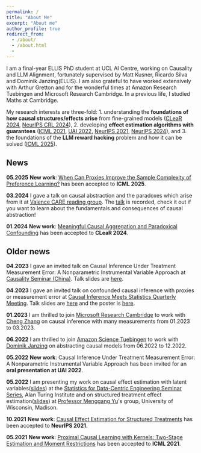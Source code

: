 ```yaml
---
permalink: /
title: "About Me"
excerpt: "About me"
author_profile: true
redirect_from:
  - /about/
  - /about.html
  -
---
```

I am a final-year ELLIS PhD student at UCL AI Centre, working on Causality and LLM Alignment, fortunately supervised by Matt Kusner, Ricardo Silva and Dominik Janzing(ELLIS). I am also grateful to have worked extensively with Arthur Gretton and for the wonderful times at Amazon Research Tuebingen and Microsoft Research Cambridge. In a previous life, I studied Maths at Cambridge.


My research interests are three-fold: 1. understanding the **foundations of how causal structures/effects arise** from fine-grained models ([CLeaR 2024](https://arxiv.org/abs/2304.11625), [NeurIPS CRL 2024](https://openreview.net/pdf?id=BP0e8RvFwd)), 2. developing **effect estimation algorithms with guarantees** ([ICML 2021](https://arxiv.org/abs/2105.04544), [UAI 2022](https://proceedings.mlr.press/v180/zhu22a.html), [NeurIPS 2021](https://proceedings.neurips.cc/paper/2021/hash/d02e9bdc27a894e882fa0c9055c99722-Abstract.html), [NeurIPS 2024](https://proceedings.neurips.cc/paper_files/paper/2024/hash/d10c7e24c96db4b222688efd11b02940-Abstract-Conference.html)), and 3. the foundations of the **LLM reward hacking** problem and how it can be solved ([ICML 2025](https://arxiv.org/abs/2412.16475)).

## News

**05.2025** **New work**: [When Can Proxies Improve the Sample Complexity of Preference Learning?](https://arxiv.org/abs/2412.16475) has been accepted to **ICML 2025**. 

**03.2024** I gave a talk on causal abstraction and the paradoxes which arise from it  at [Valence CARE reading group](https://portal.valencelabs.com/events/post/meaningful-causal-aggregation-and-paradoxical-confounding-4rMCUdq7I3Ft1nb). The [talk](https://portal.valencelabs.com/events/post/meaningful-causal-aggregation-and-paradoxical-confounding-4rMCUdq7I3Ft1nb) is recorded, check it out if you want to learn about the fundamentals and consequences of causal abstraction!

**01.2024** **New work**: [Meaningful Causal Aggregation and Paradoxical Confounding](https://arxiv.org/abs/2304.11625) has been accepted to **CLeaR 2024**. 


## Older news

**04.2023** I gave an invited talk on Causal Inference Under Treatment Measurement Error: A Nonparametric Instrumental Variable Approach  at [Causality Seminar (China)](https://sites.google.com/view/zhigao-guo/causality-seminar). Talk slides are [here](https://yuchen-zhu.github.io/files/china_causality_seminar.pdf).

**04.2023** I gave an invited talk on confounded causal inference with proxies or measurement error at [Causal Inference Meets Statistics Quarterly Meeting](https://quarter-on-causality.github.io/analysis/). Talk slides are [here](https://yuchen-zhu.github.io/files/paris-talk.pdf) and the poster is [here](https://quarter-on-causality.github.io/analysis/posters/Zhu_PMMR.pdf).

**01.2023** I am thrilled to join [Microsoft Research Cambridge](https://www.microsoft.com/en-us/research/lab/microsoft-research-cambridge/) to work with [Cheng Zhang](https://www.microsoft.com/en-us/research/people/chezha/) on causal inference with many measurements from 01.2023 to 03.2023. 

**06.2022** I am thrilled to join [Amazon Science Tuebingen](https://www.amazon.science/locations/tubingen) to work with [Dominik Janzing](https://janzing.github.io) on abstracting causal models from 06.2022 to 12.2022. 

**05.2022** **New work**: Causal Inference Under Treatment Measurement Error: A Nonparametric Instrumental Variable Approach has been invited for an **oral presentation at UAI 2022**. 

**05.2022** I am presenting my work on causal effect estimation with latent variables([slides](https://yuchen-zhu.github.io/files/S-DCE-talk.pdf)) at the [Statistics for Data-Centric Engineering Seminar Series](https://sites.google.com/view/dce-reading-group), Alan Turing Institute and on structured treatment effect estimation([slides](https://yuchen-zhu.github.io/files/SIN-uwmadison.pdf)) at [Professor Menggang Yu](https://biostat.wiscweb.wisc.edu/staff/yu-menggang/)'s group, University of Wisconsin, Madison.

**10.2021** **New work**: [Causal Effect Estimation for Structured Treatments](https://arxiv.org/abs/2106.01939) has been accepted to **NeurIPS 2021**. 

**05.2021** **New work**: [Proximal Causal Learning with Kernels: Two-Stage Estimation and Moment Restrictions](https://arxiv.org/abs/2105.04544) has been accepted to **ICML 2021**.
